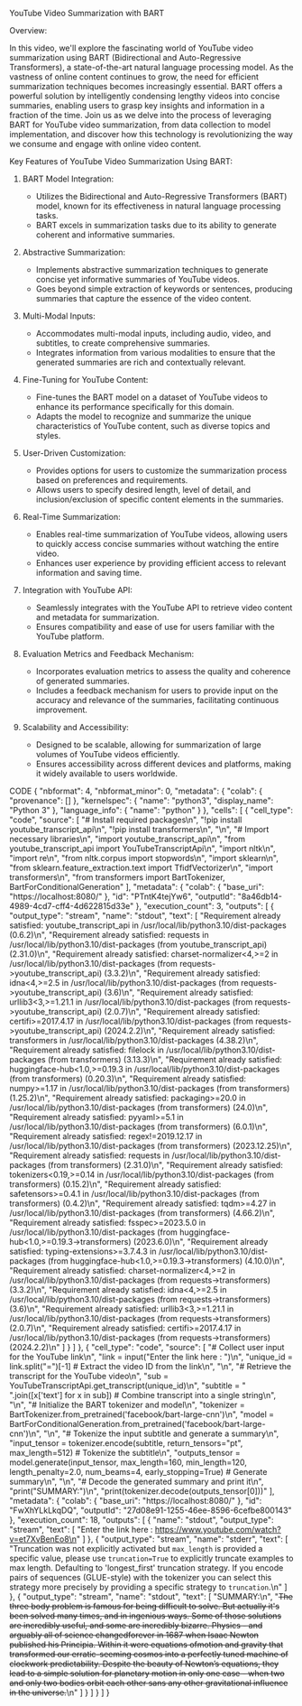  YouTube Video Summarization with BART
 
Overview:

In this video, we'll explore the fascinating world of YouTube video summarization using BART (Bidirectional and Auto-Regressive Transformers), a state-of-the-art natural language processing model. As the vastness of online content continues to grow, the need for efficient summarization techniques becomes increasingly essential. BART offers a powerful solution by intelligently condensing lengthy videos into concise summaries, enabling users to grasp key insights and information in a fraction of the time. Join us as we delve into the process of leveraging BART for YouTube video summarization, from data collection to model implementation, and discover how this technology is revolutionizing the way we consume and engage with online video content.

Key Features of YouTube Video Summarization Using BART:

1. BART Model Integration:
   - Utilizes the Bidirectional and Auto-Regressive Transformers (BART) model, known for its effectiveness in natural language processing tasks.
   - BART excels in summarization tasks due to its ability to generate coherent and informative summaries.

2. Abstractive Summarization:
   - Implements abstractive summarization techniques to generate concise yet informative summaries of YouTube videos.
   - Goes beyond simple extraction of keywords or sentences, producing summaries that capture the essence of the video content.

3. Multi-Modal Inputs:
   - Accommodates multi-modal inputs, including audio, video, and subtitles, to create comprehensive summaries.
   - Integrates information from various modalities to ensure that the generated summaries are rich and contextually relevant.

4. Fine-Tuning for YouTube Content:
   - Fine-tunes the BART model on a dataset of YouTube videos to enhance its performance specifically for this domain.
   - Adapts the model to recognize and summarize the unique characteristics of YouTube content, such as diverse topics and styles.

5. User-Driven Customization:
   - Provides options for users to customize the summarization process based on preferences and requirements.
   - Allows users to specify desired length, level of detail, and inclusion/exclusion of specific content elements in the summaries.

6. Real-Time Summarization:
   - Enables real-time summarization of YouTube videos, allowing users to quickly access concise summaries without watching the entire video.
   - Enhances user experience by providing efficient access to relevant information and saving time.

7. Integration with YouTube API:
   - Seamlessly integrates with the YouTube API to retrieve video content and metadata for summarization.
   - Ensures compatibility and ease of use for users familiar with the YouTube platform.

8. Evaluation Metrics and Feedback Mechanism:
   - Incorporates evaluation metrics to assess the quality and coherence of generated summaries.
   - Includes a feedback mechanism for users to provide input on the accuracy and relevance of the summaries, facilitating continuous improvement.

9. Scalability and Accessibility:
   - Designed to be scalable, allowing for summarization of large volumes of YouTube videos efficiently.
   - Ensures accessibility across different devices and platforms, making it widely available to users worldwide.
  
  CODE
  {
  "nbformat": 4,
  "nbformat_minor": 0,
  "metadata": {
    "colab": {
      "provenance": []
    },
    "kernelspec": {
      "name": "python3",
      "display_name": "Python 3"
    },
    "language_info": {
      "name": "python"
    }
  },
  "cells": [
    {
      "cell_type": "code",
      "source": [
        "# Install required packages\n",
        "!pip install youtube_transcript_api\n",
        "!pip install transformers\n",
        "\n",
        "# Import necessary libraries\n",
        "import youtube_transcript_api\n",
        "from youtube_transcript_api import YouTubeTranscriptApi\n",
        "import nltk\n",
        "import re\n",
        "from nltk.corpus import stopwords\n",
        "import sklearn\n",
        "from sklearn.feature_extraction.text import TfidfVectorizer\n",
        "import transformers\n",
        "from transformers import BartTokenizer, BartForConditionalGeneration"
      ],
      "metadata": {
        "colab": {
          "base_uri": "https://localhost:8080/"
        },
        "id": "PTntK4tejYw6",
        "outputId": "8a46db14-4989-4cd7-cff4-4d622815d33e"
      },
      "execution_count": 3,
      "outputs": [
        {
          "output_type": "stream",
          "name": "stdout",
          "text": [
            "Requirement already satisfied: youtube_transcript_api in /usr/local/lib/python3.10/dist-packages (0.6.2)\n",
            "Requirement already satisfied: requests in /usr/local/lib/python3.10/dist-packages (from youtube_transcript_api) (2.31.0)\n",
            "Requirement already satisfied: charset-normalizer<4,>=2 in /usr/local/lib/python3.10/dist-packages (from requests->youtube_transcript_api) (3.3.2)\n",
            "Requirement already satisfied: idna<4,>=2.5 in /usr/local/lib/python3.10/dist-packages (from requests->youtube_transcript_api) (3.6)\n",
            "Requirement already satisfied: urllib3<3,>=1.21.1 in /usr/local/lib/python3.10/dist-packages (from requests->youtube_transcript_api) (2.0.7)\n",
            "Requirement already satisfied: certifi>=2017.4.17 in /usr/local/lib/python3.10/dist-packages (from requests->youtube_transcript_api) (2024.2.2)\n",
            "Requirement already satisfied: transformers in /usr/local/lib/python3.10/dist-packages (4.38.2)\n",
            "Requirement already satisfied: filelock in /usr/local/lib/python3.10/dist-packages (from transformers) (3.13.3)\n",
            "Requirement already satisfied: huggingface-hub<1.0,>=0.19.3 in /usr/local/lib/python3.10/dist-packages (from transformers) (0.20.3)\n",
            "Requirement already satisfied: numpy>=1.17 in /usr/local/lib/python3.10/dist-packages (from transformers) (1.25.2)\n",
            "Requirement already satisfied: packaging>=20.0 in /usr/local/lib/python3.10/dist-packages (from transformers) (24.0)\n",
            "Requirement already satisfied: pyyaml>=5.1 in /usr/local/lib/python3.10/dist-packages (from transformers) (6.0.1)\n",
            "Requirement already satisfied: regex!=2019.12.17 in /usr/local/lib/python3.10/dist-packages (from transformers) (2023.12.25)\n",
            "Requirement already satisfied: requests in /usr/local/lib/python3.10/dist-packages (from transformers) (2.31.0)\n",
            "Requirement already satisfied: tokenizers<0.19,>=0.14 in /usr/local/lib/python3.10/dist-packages (from transformers) (0.15.2)\n",
            "Requirement already satisfied: safetensors>=0.4.1 in /usr/local/lib/python3.10/dist-packages (from transformers) (0.4.2)\n",
            "Requirement already satisfied: tqdm>=4.27 in /usr/local/lib/python3.10/dist-packages (from transformers) (4.66.2)\n",
            "Requirement already satisfied: fsspec>=2023.5.0 in /usr/local/lib/python3.10/dist-packages (from huggingface-hub<1.0,>=0.19.3->transformers) (2023.6.0)\n",
            "Requirement already satisfied: typing-extensions>=3.7.4.3 in /usr/local/lib/python3.10/dist-packages (from huggingface-hub<1.0,>=0.19.3->transformers) (4.10.0)\n",
            "Requirement already satisfied: charset-normalizer<4,>=2 in /usr/local/lib/python3.10/dist-packages (from requests->transformers) (3.3.2)\n",
            "Requirement already satisfied: idna<4,>=2.5 in /usr/local/lib/python3.10/dist-packages (from requests->transformers) (3.6)\n",
            "Requirement already satisfied: urllib3<3,>=1.21.1 in /usr/local/lib/python3.10/dist-packages (from requests->transformers) (2.0.7)\n",
            "Requirement already satisfied: certifi>=2017.4.17 in /usr/local/lib/python3.10/dist-packages (from requests->transformers) (2024.2.2)\n"
          ]
        }
      ]
    },
    {
      "cell_type": "code",
      "source": [
        "# Collect user input for the YouTube link\n",
        "link = input(\"Enter the link here : \")\n",
        "unique_id = link.split(\"=\")[-1]  # Extract the video ID from the link\n",
        "\n",
        "# Retrieve the transcript for the YouTube video\n",
        "sub = YouTubeTranscriptApi.get_transcript(unique_id)\n",
        "subtitle = \" \".join([x['text'] for x in sub])  # Combine transcript into a single string\n",
        "\n",
        "# Initialize the BART tokenizer and model\n",
        "tokenizer = BartTokenizer.from_pretrained('facebook/bart-large-cnn')\n",
        "model = BartForConditionalGeneration.from_pretrained('facebook/bart-large-cnn')\n",
        "\n",
        "# Tokenize the input subtitle and generate a summary\n",
        "input_tensor = tokenizer.encode(subtitle, return_tensors=\"pt\", max_length=512)  # Tokenize the subtitle\n",
        "outputs_tensor = model.generate(input_tensor, max_length=160, min_length=120, length_penalty=2.0, num_beams=4, early_stopping=True)  # Generate summary\n",
        "\n",
        "# Decode the generated summary and print it\n",
        "print(\"SUMMARY:\")\n",
        "print(tokenizer.decode(outputs_tensor[0]))"
      ],
      "metadata": {
        "colab": {
          "base_uri": "https://localhost:8080/"
        },
        "id": "FwXhYLkLkqDQ",
        "outputId": "27d08e91-1255-46ee-8596-6cefbe800143"
      },
      "execution_count": 18,
      "outputs": [
        {
          "name": "stdout",
          "output_type": "stream",
          "text": [
            "Enter the link here : https://www.youtube.com/watch?v=et7XvBenEo8\n"
          ]
        },
        {
          "output_type": "stream",
          "name": "stderr",
          "text": [
            "Truncation was not explicitly activated but `max_length` is provided a specific value, please use `truncation=True` to explicitly truncate examples to max length. Defaulting to 'longest_first' truncation strategy. If you encode pairs of sequences (GLUE-style) with the tokenizer you can select this strategy more precisely by providing a specific strategy to `truncation`.\n"
          ]
        },
        {
          "output_type": "stream",
          "name": "stdout",
          "text": [
            "SUMMARY:\n",
            "</s><s>The three body problem is famous for being difficult to solve. But actually it's been solved many times, and in ingenious ways. Some of those solutions are incredibly useful, and some are incredibly bizarre. Physics - and arguably all of science changedforever in 1687 when Isaac Newton published his Principia. Within it were equations ofmotion and gravity that transformed our erratic-seeming cosmos into a perfectly tuned machine of clockwork predictability. Despite the beauty of Newton’s equations, they lead to a simple solution for planetary motion in only one case - when two and only two bodies orbit each other sans any other gravitational influence in the universe.</s>\n"
          ]
        }
      ]
    }
  ]
}

